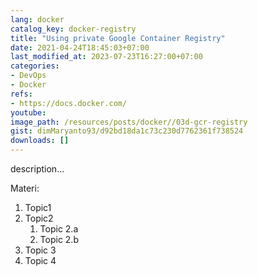 ```yaml
---
lang: docker
catalog_key: docker-registry
title: "Using private Google Container Registry"
date: 2021-04-24T18:45:03+07:00
last_modified_at: 2023-07-23T16:27:00+07:00
categories:
- DevOps
- Docker
refs: 
- https://docs.docker.com/
youtube: 
image_path: /resources/posts/docker//03d-gcr-registry
gist: dimMaryanto93/d92bd18da1c73c230d7762361f738524
downloads: []
---
```



description...

<!--more-->

Materi: 

1. Topic1
2. Topic2
    1. Topic 2.a
    2. Topic 2.b
3. Topic 3
4. Topic 4